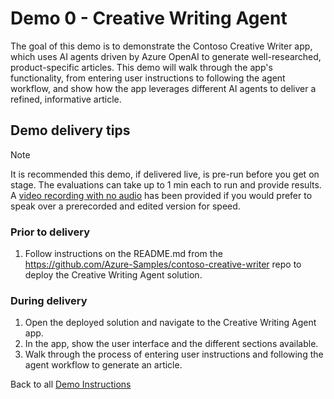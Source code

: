 # Demo 0 - Creative Writing Agent

The goal of this demo is to demonstrate the Contoso Creative Writer app, which uses AI agents driven by Azure OpenAI to generate well-researched, product-specific articles. This demo will walk through the app's functionality, from entering user instructions to following the agent workflow, and show how the app leverages different AI agents to deliver a refined, informative article.

## Demo delivery tips

> [!NOTE]
> It is recommended this demo, if delivered live, is pre-run before you get on stage. The evaluations can take up to 1 min each to run and provide results. A [video recording with no audio](https://aka.ms/AAs1kev) has been provided if you would prefer to speak over a prerecorded and edited version for speed.

### Prior to delivery

1. Follow instructions on the README.md from the https://github.com/Azure-Samples/contoso-creative-writer repo to deploy the Creative Writing Agent solution.

### During delivery
1. Open the deployed solution and navigate to the Creative Writing Agent app.
2. In the app, show the user interface and the different sections available.
3. Walk through the process of entering user instructions and following the agent workflow to generate an article.


Back to all [Demo Instructions](/session-delivery-resources/README.md#demos)